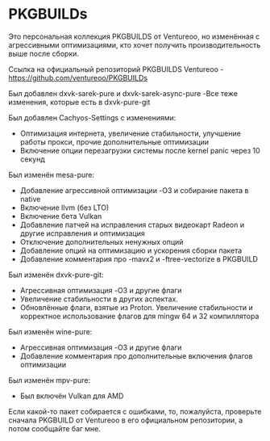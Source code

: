 # PKGBUILDs

Это персональная коллекция PKGBUILDS от Ventureoo, но изменённая с агрессивными оптимизациями, кто хочет получить производительность выше после сборки. 

Ссылка на официальный репозиторий PKGBUILDS Ventureoo - https://github.com/ventureoo/PKGBUILDs

Был добавлен dxvk-sarek-pure и dxvk-sarek-async-pure
-Все теже изменения, которые есть в dxvk-pure-git

Был добавлен Cachyos-Settings с изменениями:
- Оптимизация интернета, увеличение стабильности, улучшение работы прокси, прочие дополнительные оптимизации
- Включение опции перезагрузки системы после kernel panic через 10 секунд

Был изменён mesa-pure:
- Добавление агрессивной оптимизации -O3 и собирание пакета в native
- Включение llvm (без LTO)
- Включение бета Vulkan
- Добавление патчей на исправления старых видеокарт Radeon и другие исправления и оптимизация
- Отключение дополнительных ненужных опций
- Добавление опций на оптимизацию и ускорения сборки пакета
- Добавление комментария про -mavx2 и -ftree-vectorize в PKGBUILD

Был изменён dxvk-pure-git:
- Агрессивная оптимизация -O3 и другие флаги
- Увеличение стабильности в других аспектах.
- Обновлённые флаги, взятые из Proton. Увеличение стабильности и корректное использование флагов для mingw 64 и 32 компиллятора

Был изменён wine-pure:
- Агрессивная оптимизация -O3 и другие флаги
- Добавление комментария про дополнительные включения флагов оптимизации

Был изменён mpv-pure:
- Был включён Vulkan для AMD

Если какой-то пакет собирается с ошибками, то, пожалуйста, проверьте сначала PKGBUILD от Ventureoo в его официальном репозитории, а потом сообщайте баг мне.
